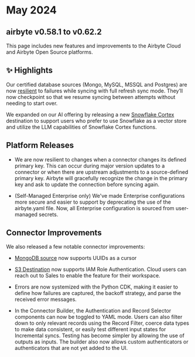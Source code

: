# May 2024

## airbyte v0.58.1 to v0.62.2

This page includes new features and improvements to the Airbyte Cloud and Airbyte Open Source platforms.

## ✨ Highlights

Our certified database sources (Mongo,  MySQL, MSSQL and Postgres) are now [resilient](/operator-guides/refreshes#resumability) to failures while syncing with full refresh sync mode. They’ll now checkpoint so that we resume syncing between attempts without needing to start over.

We expanded on our AI offering by releasing a new [Snowflake Cortex](/integrations/destinations/snowflake-cortex) destination to support users who prefer to use Snowflake as a vector store and utilize the LLM capabilities of Snowflake Cortex functions.


## Platform Releases

- We are now resilient to changes when a connector changes its defined primary key. This can occur during major version updates to a connector or when there are upstream adjustments to a source-defined primary key. Airbyte will gracefully recognize the change in the primary key and ask to update the connection before syncing again.

- (Self-Managed Enterprise only) We've made Enterprise configurations more secure and easier to support by deprecating the use of the airbyte.yaml file. Now, all Enterprise configuration is sourced from user-managed secrets.

## Connector Improvements

We also released a few notable connector improvements:

- [MongoDB source](https://github.com/airbytehq/airbyte/pull/38103) now supports UUIDs as a cursor
- [S3 Destination](https://github.com/airbytehq/airbyte/issues/32861) now supports IAM Role Authentication. Cloud users can reach out to Sales to enable the feature for their workspace.

- Errors are now systemized with the Python CDK, making it easier to define how failures are captured, the backoff strategy, and parse the received error messages.
- In the Connector Builder, the Authentication and Record Selector components can now be toggled to YAML mode. Users can also filter down to only relevant records using the Record Filter, coerce data types to make data consistent, or easily test different input states for Incremental syncs. Testing has become simpler by allowing the use of outputs as inputs. The builder also now allows custom authenticators or authenticators that are not yet added to the UI.

